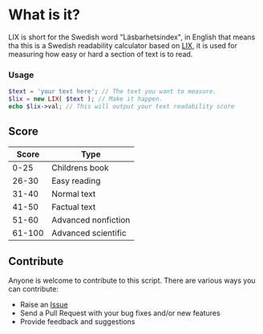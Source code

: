 # What is it? #
LIX is short for the Swedish word "Läsbarhetsindex", in English that means tha this is a Swedish readability calculator based on [LIX](https://sv.wikipedia.org/wiki/L%C3%A4sbarhetsindex), it is used for measuring how easy or hard a section of text is to read.

### Usage ###
```php
$text = 'your text here'; // The text you want to measure.
$lix = new LIX( $text ); // Make it happen.
echo $lix->val; // This will output your text readability score
```

## Score ##

| Score        | Type           |
| ------------- |-------------|
| 0-25      | Childrens book |
| 26-30      | Easy reading      |
| 31-40 | Normal text      |
| 41-50 | Factual text      |
| 51-60 | Advanced nonfiction      |
| 61-100 | Advanced scientific |

## Contribute ##
Anyone is welcome to contribute to this script. There are various ways you can contribute:

- Raise an [Issue](https://github.com/kenthhagstrom/LIX/issues/)
- Send a Pull Request with your bug fixes and/or new features
- Provide feedback and suggestions
